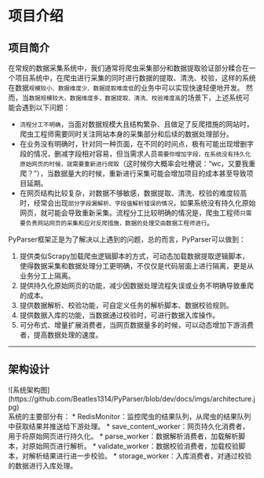 # 项目介绍

## 项目简介
在常规的数据采集系统中，我们通常将爬虫采集部分和数据提取验证部分糅合在一个项目系统中，在爬虫进行采集的同时进行数据的提取、清洗、校验，这样的系统在数据`规模较小、数据维度少、数据提取难度低`的业务中可以实现快速轻便地开发。
然而，当`数据规模较大，数据维度多，数据提取、清洗、校验难度高`的场景下，上述系统可能会遇到以下问题：
* `流程分工不明确`，当面对数据规模大且结构繁杂、且做足了反爬措施的网站时，爬虫工程师需要同时关注网站本身的采集部分和后续的数据处理部分。
* 在业务没有明确时，针对同一种页面，在不同的时间点，极有可能出现增删字段的情况，删减字段相对容易，但当需求人员`需要你增加字段，在系统没有持久化原始网页的时候，就需要重新进行爬取`（这时候你大概率会吐槽说：“wc，又要我重爬？”），当数据量大的时候，重新进行采集可能会增加项目的成本甚至导致项目延期。
* 在网页结构比较复杂，对数据不够敏感，数据提取、清洗、校验的难度较高时，经常会出现`部分字段漏解析、字段值解析错误的情况`，如果系统没有持久化原始网页，就可能会导致重新采集。流程分工比较明确的情况是，爬虫工程师`只需要负责网站网页的采集和应对反爬措施，数据的处理交由数据工程师进行`。

PyParser框架正是为了解决以上遇到的问题，总的而言，PyParser可以做到：
1. 提供类似Scrapy加载爬虫逻辑脚本的方式，可动态加载数据提取逻辑脚本，使得数据采集和数据处理分工更明确，不仅仅是代码层面上进行隔离，更是从业务分工上隔离。
2. 提供持久化原始网页的功能，减少因数据处理流程失误或业务不明确导致重爬的成本。
3. 提供数据解析、校验功能，可自定义任务的解析脚本、数据校验规则。
4. 提供数据入库的功能，当数据通过校验时，可进行数据入库操作。
5. 可分布式、增量扩展消费者，当网页数据量多的时候，可以动态增加下游消费者，提高数据处理的速度。

---

## 架构设计
<div style="align: center">![系统架构图](https://github.com/Beatles1314/PyParser/blob/dev/docs/imgs/architecture.jpg)
</div>
系统的主要部分有：
* RedisMonitor：监控爬虫的结果队列，从爬虫的结果队列中获取结果并推送给下游处理。
* save_content_worker：网页持久化消费者，用于将原始网页进行持久化。
* parse_worker：数据解析消费者，加载解析脚本，对原始网页进行解析。
* validate_worker：数据校验消费者，加载校验脚本，对解析结果进行进一步校验。
* storage_worker：入库消费者，对通过校验的数据进行入库处理。
